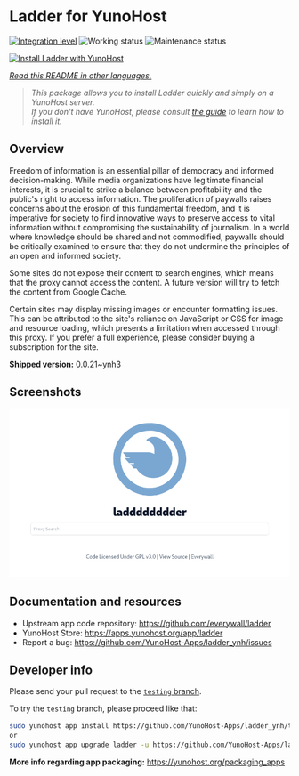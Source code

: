 <!--
N.B.: This README was automatically generated by <https://github.com/YunoHost/apps/tree/master/tools/readme_generator>
It shall NOT be edited by hand.
-->

# Ladder for YunoHost

[![Integration level](https://dash.yunohost.org/integration/ladder.svg)](https://ci-apps.yunohost.org/ci/apps/ladder/) ![Working status](https://ci-apps.yunohost.org/ci/badges/ladder.status.svg) ![Maintenance status](https://ci-apps.yunohost.org/ci/badges/ladder.maintain.svg)

[![Install Ladder with YunoHost](https://install-app.yunohost.org/install-with-yunohost.svg)](https://install-app.yunohost.org/?app=ladder)

*[Read this README in other languages.](./ALL_README.md)*

> *This package allows you to install Ladder quickly and simply on a YunoHost server.*  
> *If you don't have YunoHost, please consult [the guide](https://yunohost.org/install) to learn how to install it.*

## Overview

Freedom of information is an essential pillar of democracy and informed decision-making. While media organizations have legitimate financial interests, it is crucial to strike a balance between profitability and the public's right to access information. The proliferation of paywalls raises concerns about the erosion of this fundamental freedom, and it is imperative for society to find innovative ways to preserve access to vital information without compromising the sustainability of journalism. In a world where knowledge should be shared and not commodified, paywalls should be critically examined to ensure that they do not undermine the principles of an open and informed society.

Some sites do not expose their content to search engines, which means that the proxy cannot access the content. A future version will try to fetch the content from Google Cache.

Certain sites may display missing images or encounter formatting issues. This can be attributed to the site's reliance on JavaScript or CSS for image and resource loading, which presents a limitation when accessed through this proxy. If you prefer a full experience, please consider buying a subscription for the site.

**Shipped version:** 0.0.21~ynh3

## Screenshots

![Screenshot of Ladder](./doc/screenshots/example.png)

## Documentation and resources

- Upstream app code repository: <https://github.com/everywall/ladder>
- YunoHost Store: <https://apps.yunohost.org/app/ladder>
- Report a bug: <https://github.com/YunoHost-Apps/ladder_ynh/issues>

## Developer info

Please send your pull request to the [`testing` branch](https://github.com/YunoHost-Apps/ladder_ynh/tree/testing).

To try the `testing` branch, please proceed like that:

```bash
sudo yunohost app install https://github.com/YunoHost-Apps/ladder_ynh/tree/testing --debug
or
sudo yunohost app upgrade ladder -u https://github.com/YunoHost-Apps/ladder_ynh/tree/testing --debug
```

**More info regarding app packaging:** <https://yunohost.org/packaging_apps>
